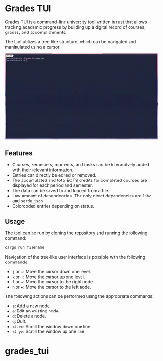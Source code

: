 # Grades TUI

Grades TUI is a command-line university tool written in rust that allows
tracking academic progress by building up a digital record of courses, grades,
and accomplishments.

The tool utilizes a tree-like structure, which can be navigated and manipulated
using a cursor.

![](demo.gif)

## Features

- Courses, semesters, moments, and tasks can be interactively added with their relevant information.
- Entries can directly be edited or removed.
- The accumulated and total ECTS credits for completed courses are displayed for each period and semester.
- The data can be saved to and loaded from a file.
- Low amount of dependencies. The only direct dependencies are `libc` and `serde_json`
- Colorcoded entries depending on status.

## Usage

The tool can be run by cloning the repository and running the following command:

```sh
cargo run filename
```

Navigation of the tree-like user interface is possible with the following commands:

- `j` or `↓`: Move the cursor down one level.
- `k` or `↑`: Move the cursor up one level.
- `l` or `→`: Move the cursor to the right node.
- `h` or `←`: Move the cursor to the left node.

The following actions can be performed using the appropriate commands:

- `a`: Add a new node.
- `e`: Edit an existing node.
- `d`: Delete a node.
- `q`: Quit.
- `<C-e>`: Scroll the window down one line.
- `<C-y>`: Scroll the window up one line.
# grades_tui
